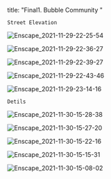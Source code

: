 title: "Final1. Bubble Community "

`Street Elevation`

![Enscape_2021-11-29-22-25-54](https://user-images.githubusercontent.com/90487072/144096915-14d0b273-f195-4f0c-8b55-b42a86b0f2f0.png)

![Enscape_2021-11-29-22-36-27](https://user-images.githubusercontent.com/90487072/144097119-654f3be8-ad7c-43e1-830b-a4cfce523775.png)

![Enscape_2021-11-29-22-39-27](https://user-images.githubusercontent.com/90487072/144097277-11708eca-cdeb-46e9-9aa4-6100d8dce7ba.png)

![Enscape_2021-11-29-22-43-46](https://user-images.githubusercontent.com/90487072/144097334-d271da97-3f31-4341-bc62-07154443afdf.png)

![Enscape_2021-11-29-23-14-16](https://user-images.githubusercontent.com/90487072/144097450-ecf0bb6e-c9c2-4563-9b6d-d7fea92a79bd.png)

`Detils`

![Enscape_2021-11-30-15-28-38](https://user-images.githubusercontent.com/90487072/144097525-465907e7-e282-433d-8a53-ad6f22258904.png)

![Enscape_2021-11-30-15-27-20](https://user-images.githubusercontent.com/90487072/144097619-d187624f-5be9-413b-85bb-d6a3280dc9aa.png)

![Enscape_2021-11-30-15-22-16](https://user-images.githubusercontent.com/90487072/144097689-2017ed64-0928-4591-9293-772ec90c0cbe.png)

![Enscape_2021-11-30-15-15-31](https://user-images.githubusercontent.com/90487072/144097760-070b8ff7-f5d6-487a-b882-941acfe1c0b8.png)

![Enscape_2021-11-30-15-08-02](https://user-images.githubusercontent.com/90487072/144097832-50fc5df1-268f-41aa-86b3-3904b068706a.png)
